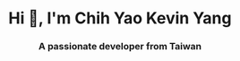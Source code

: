 <h1 align="center">Hi 👋, I'm Chih Yao Kevin Yang</h1>
<h3 align="center">A passionate developer from Taiwan</h3>

<p align="left">
</p>

